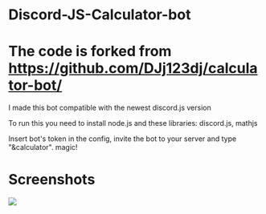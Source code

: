 # Discord-JS-Calculator-bot
# The code is forked from https://github.com/DJj123dj/calculator-bot/
I made this bot compatible with the newest discord.js version

To run this you need to install node.js and these libraries: discord.js, mathjs

Insert bot's token in the config, invite the bot to your server and type "&calculator". magic!


# Screenshots
![](https://i.imgur.com/xaoQIoM.png)
